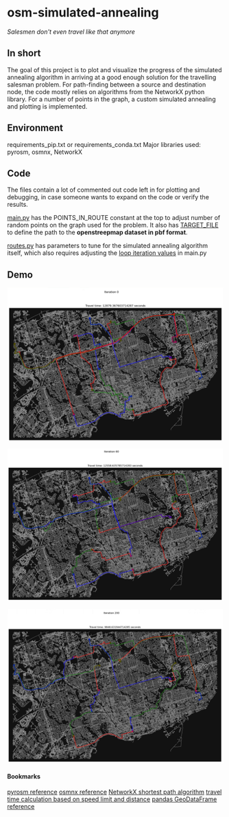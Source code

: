 
# osm-simulated-annealing
*Salesmen don't even travel like that anymore*

## In short
The goal of this project is to plot and visualize the progress of the simulated annealing algorithm in arriving at a good enough solution for the travelling salesman problem.
For path-finding between a source and destination node, the code mostly relies on algorithms from the NetworkX python library.
For a number of points in the graph, a custom simulated annealing and plotting is implemented.

## Environment
requirements_pip.txt or requirements_conda.txt
Major libraries used: pyrosm, osmnx, NetworkX

## Code
The files contain a lot of commented out code left in for plotting and debugging, in case someone wants to expand on the code or verify the results.

[main.py](main.py) has the POINTS_IN_ROUTE constant at the top to adjust number of random points on the graph used for the problem. It also has [TARGET_FILE](main.py#L42) to define the path to the **openstreepmap dataset in pbf format**.

[routes.py](routes.py) has parameters to tune for the simulated annealing algorithm itself, which also requires adjusting the [loop iteration values](main.py#L139) in main.py


## Demo

![Iteration 0](demo-resources/labels1.png?raw=true "Iteration 0")


![Iteration 60](demo-resources/labels2.png?raw=true "Iteration 60")


![Iteration 200](demo-resources/labels3.png?raw=true "Iteration 200")

#### Bookmarks
[pyrosm reference](https://pyrosm.readthedocs.io/en/latest/reference.html)
[osmnx reference](https://osmnx.readthedocs.io/en/stable/getting-started.html)
[NetworkX shortest path algorithm](https://networkx.org/documentation/stable/reference/algorithms/generated/networkx.algorithms.shortest_paths.generic.shortest_path.html#networkx.algorithms.shortest_paths.generic.shortest_path)
[travel time calculation based on speed limit and distance](https://access-ucl.readthedocs.io/en/latest/notebooks/spatial_network_analysis.html)
[pandas GeoDataFrame reference](https://geopandas.org/en/stable/docs/reference/api/geopandas.GeoDataFrame.html)